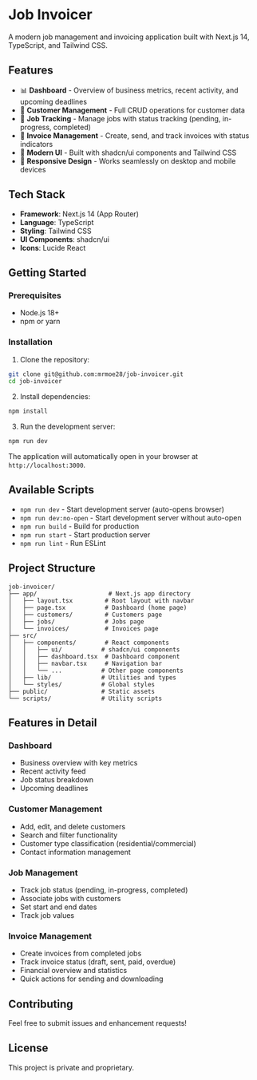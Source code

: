 # Job Invoicer

A modern job management and invoicing application built with Next.js 14, TypeScript, and Tailwind CSS.

## Features

- 📊 **Dashboard** - Overview of business metrics, recent activity, and upcoming deadlines
- 👥 **Customer Management** - Full CRUD operations for customer data
- 💼 **Job Tracking** - Manage jobs with status tracking (pending, in-progress, completed)
- 📄 **Invoice Management** - Create, send, and track invoices with status indicators
- 🎨 **Modern UI** - Built with shadcn/ui components and Tailwind CSS
- 📱 **Responsive Design** - Works seamlessly on desktop and mobile devices

## Tech Stack

- **Framework**: Next.js 14 (App Router)
- **Language**: TypeScript
- **Styling**: Tailwind CSS
- **UI Components**: shadcn/ui
- **Icons**: Lucide React

## Getting Started

### Prerequisites

- Node.js 18+ 
- npm or yarn

### Installation

1. Clone the repository:
```bash
git clone git@github.com:mrmoe28/job-invoicer.git
cd job-invoicer
```

2. Install dependencies:
```bash
npm install
```

3. Run the development server:
```bash
npm run dev
```

The application will automatically open in your browser at `http://localhost:3000`.

## Available Scripts

- `npm run dev` - Start development server (auto-opens browser)
- `npm run dev:no-open` - Start development server without auto-open
- `npm run build` - Build for production
- `npm run start` - Start production server
- `npm run lint` - Run ESLint

## Project Structure

```
job-invoicer/
├── app/                    # Next.js app directory
│   ├── layout.tsx         # Root layout with navbar
│   ├── page.tsx           # Dashboard (home page)
│   ├── customers/         # Customers page
│   ├── jobs/              # Jobs page
│   └── invoices/          # Invoices page
├── src/
│   ├── components/        # React components
│   │   ├── ui/           # shadcn/ui components
│   │   ├── dashboard.tsx  # Dashboard component
│   │   ├── navbar.tsx     # Navigation bar
│   │   └── ...           # Other page components
│   ├── lib/              # Utilities and types
│   └── styles/           # Global styles
├── public/               # Static assets
└── scripts/              # Utility scripts
```

## Features in Detail

### Dashboard
- Business overview with key metrics
- Recent activity feed
- Job status breakdown
- Upcoming deadlines

### Customer Management
- Add, edit, and delete customers
- Search and filter functionality
- Customer type classification (residential/commercial)
- Contact information management

### Job Management
- Track job status (pending, in-progress, completed)
- Associate jobs with customers
- Set start and end dates
- Track job values

### Invoice Management
- Create invoices from completed jobs
- Track invoice status (draft, sent, paid, overdue)
- Financial overview and statistics
- Quick actions for sending and downloading

## Contributing

Feel free to submit issues and enhancement requests!

## License

This project is private and proprietary.